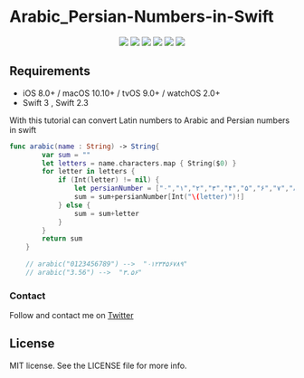 # Arabic_Persian-Numbers-in-Swift

<p align="center">
<a href="https://travis-ci.org/onevcat/Kingfisher"><img src="https://img.shields.io/travis/onevcat/Kingfisher/master.svg"></a>
<a href="https://github.com/Carthage/Carthage/"><img src="https://img.shields.io/badge/Carthage-compatible-4BC51D.svg?style=flat"></a>
<a href="https://swift.org/package-manager/"><img src="https://img.shields.io/badge/SPM-ready-orange.svg"></a>
<a href="http://onevcat.github.io/Kingfisher/"><img src="https://img.shields.io/cocoapods/v/Kingfisher.svg?style=flat"></a>
<a href="https://raw.githubusercontent.com/onevcat/Kingfisher/master/LICENSE"><img src="https://img.shields.io/cocoapods/l/Kingfisher.svg?style=flat"></a>
<a href="http://onevcat.github.io/Kingfisher/"><img src="https://img.shields.io/cocoapods/p/Kingfisher.svg?style=flat"></a>

</p>




## Requirements

- iOS 8.0+ / macOS 10.10+ / tvOS 9.0+ / watchOS 2.0+
- Swift 3 , Swift 2.3



With this tutorial can convert Latin numbers to Arabic and Persian numbers in swift





```swift
func arabic(name : String) -> String{
        var sum = ""
        let letters = name.characters.map { String($0) }
        for letter in letters {
            if (Int(letter) != nil) {
                let persianNumber = ["۰","۱","۲","۳","۴","۵","۶","۷","۸","۹"]
                sum = sum+persianNumber[Int("\(letter)")!]
            } else {
                sum = sum+letter
            }
        }
        return sum
    }
    
    // arabic("0123456789") -->  "۰۱۲۳۴۵۶۷۸۹"
    // arabic("3.56") -->  "۳.۵۶"
```

### Contact

Follow and contact me on [Twitter](https://twitter.com/notron021)

## License

MIT license. See the LICENSE file for more info.
